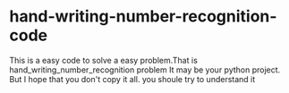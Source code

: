 # hand-writing-number-recognition-code
This is a easy code to solve a easy problem.That is hand_writing_number_recognition problem
It may be your python project.
But I hope that you don't copy it all.
you shoule try to understand it
